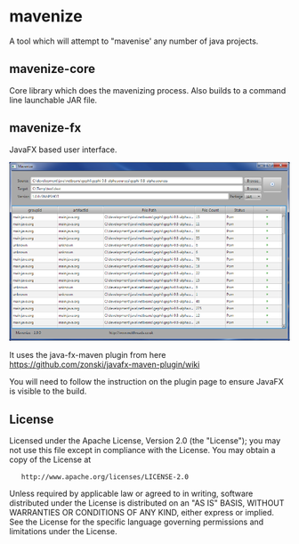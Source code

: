 mavenize
========

A tool which will attempt to "mavenise' any number of java projects. 


mavenize-core
-------------

Core library which does the mavenizing process. Also builds to a command line launchable JAR file.

mavenize-fx
-----------

JavaFX based user interface.

![User interface](https://github.com/alistairrutherford/images/raw/master/mavenizefx.png)


It uses the java-fx-maven plugin from here https://github.com/zonski/javafx-maven-plugin/wiki

You will need to follow the instruction on the plugin page to ensure JavaFX is visible to the build.

License
--------
Licensed under the Apache License, Version 2.0 (the "License");
   you may not use this file except in compliance with the License.
   You may obtain a copy of the License at

       http://www.apache.org/licenses/LICENSE-2.0

   Unless required by applicable law or agreed to in writing, software
   distributed under the License is distributed on an "AS IS" BASIS,
   WITHOUT WARRANTIES OR CONDITIONS OF ANY KIND, either express or implied.
   See the License for the specific language governing permissions and
   limitations under the License.
